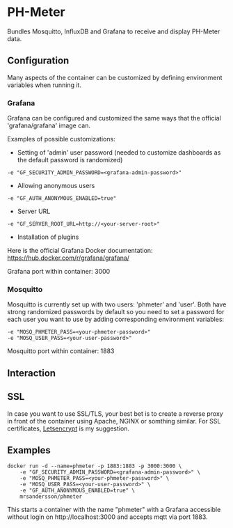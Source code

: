 # PH-Meter
Bundles Mosquitto, InfluxDB and Grafana to receive and display PH-Meter data.

## Configuration

Many aspects of the container can be customized by defining environment variables when running it.

### Grafana

Grafana can be configured and customized the same ways that the official  'grafana/grafana' image can.

Examples of possible customizations:

* Setting of 'admin' user password (needed to customize dashboards as the default password is randomized)
```
-e "GF_SECURITY_ADMIN_PASSWORD=<grafana-admin-password>"
```
* Allowing anonymous users
```
-e "GF_AUTH_ANONYMOUS_ENABLED=true"
```
* Server URL
```
-e "GF_SERVER_ROOT_URL=http://<your-server-root>"
```
* Installation of plugins

Here is the official Grafana Docker documentation: https://hub.docker.com/r/grafana/grafana/

Grafana port within container: 3000

### Mosquitto

Mosquitto is currently set up with two users: 'phmeter' and 'user'. Both have strong randomized passwords by default so you need to set a password for each user you want to use by adding corresponding environment variables:

```
-e "MOSQ_PHMETER_PASS=<your-phmeter-password>"
-e "MOSQ_USER_PASS=<your-user-password>"
```
Mosquitto port within container: 1883

## Interaction

## SSL

In case you want to use SSL/TLS, your best bet is to create a reverse proxy in front of the container using Apache, NGINX or somthing similar. For SSL certificates, [Letsencrypt](https://letsencrypt.org/) is my suggestion.

## Examples

```
docker run -d --name=phmeter -p 1883:1883 -p 3000:3000 \
    -e "GF_SECURITY_ADMIN_PASSWORD=<grafana-admin-password>" \
    -e "MOSQ_PHMETER_PASS=<your-phmeter-password>" \
    -e "MOSQ_USER_PASS=<your-user-password>" \
    -e "GF_AUTH_ANONYMOUS_ENABLED=true" \
    mrsandersson/phmeter
```
This starts a container with the name "phmeter" with a Grafana accessible without login on http://localhost:3000 and accepts mqtt via port 1883.